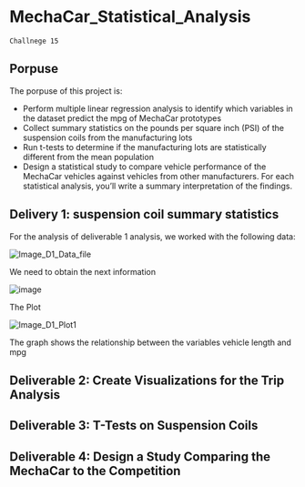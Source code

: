 # MechaCar_Statistical_Analysis
    Challnege 15

## Porpuse

The porpuse of this project is:

- Perform multiple linear regression analysis to identify which variables in the dataset predict the mpg of MechaCar prototypes
- Collect summary statistics on the pounds per square inch (PSI) of the suspension coils from the manufacturing lots
- Run t-tests to determine if the manufacturing lots are statistically different from the mean population
- Design a statistical study to compare vehicle performance of the MechaCar vehicles against vehicles from other manufacturers. For each statistical analysis, you’ll write a summary interpretation of the findings.


## Delivery 1: suspension coil summary statistics

For the analysis of deliverable 1 analysis, we worked with the following data:

![Image_D1_Data_file](https://user-images.githubusercontent.com/96089967/163738505-506f1b45-530c-48c7-a68e-8fb8c0ab15fe.png)

We need to obtain the next information 

![image](https://user-images.githubusercontent.com/96089967/163738770-6db51560-8e10-4154-85bb-c73a4cc1d40c.png)

The Plot

![Image_D1_Plot1](https://user-images.githubusercontent.com/96089967/163738794-b95659c4-8c3a-4c19-adc1-3840fb52feb4.png)

The graph shows the relationship between the variables vehicle length and mpg


## Deliverable 2: Create Visualizations for the Trip Analysis




## Deliverable 3: T-Tests on Suspension Coils




## Deliverable 4: Design a Study Comparing the MechaCar to the Competition


